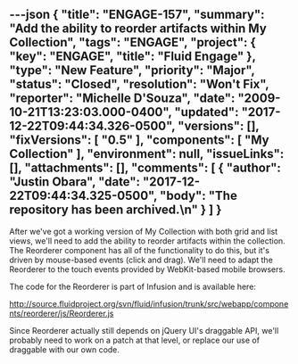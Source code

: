 ---json
{
  "title": "ENGAGE-157",
  "summary": "Add the ability to reorder artifacts within My Collection",
  "tags": "ENGAGE",
  "project": {
    "key": "ENGAGE",
    "title": "Fluid Engage"
  },
  "type": "New Feature",
  "priority": "Major",
  "status": "Closed",
  "resolution": "Won't Fix",
  "reporter": "Michelle D'Souza",
  "date": "2009-10-21T13:23:03.000-0400",
  "updated": "2017-12-22T09:44:34.326-0500",
  "versions": [],
  "fixVersions": [
    "0.5"
  ],
  "components": [
    "My Collection"
  ],
  "environment": null,
  "issueLinks": [],
  "attachments": [],
  "comments": [
    {
      "author": "Justin Obara",
      "date": "2017-12-22T09:44:34.325-0500",
      "body": "The repository has been archived.\n"
    }
  ]
}
---
After we've got a working version of My Collection with both grid and list views, we'll need to add the ability to reorder artifacts within the collection. The Reorderer component has all of the functionality to do this, but it's driven by mouse-based events (click and drag). We'll need to adapt the Reorderer to the touch events provided by WebKit-based mobile browsers.

The code for the Reorderer is part of Infusion and is available here:

<http://source.fluidproject.org/svn/fluid/infusion/trunk/src/webapp/components/reorderer/js/Reorderer.js>

Since Reorderer actually still depends on jQuery UI's draggable API, we'll probably need to work on a patch at that level, or replace our use of draggable with our own code.

        